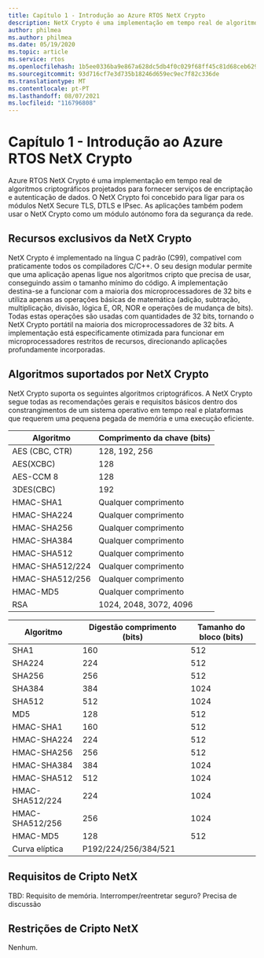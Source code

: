 ```yaml
---
title: Capítulo 1 - Introdução ao Azure RTOS NetX Crypto
description: NetX Crypto é uma implementação em tempo real de algoritmos criptográficos projetados para fornecer serviços de encriptação e autenticação de dados.
author: philmea
ms.author: philmea
ms.date: 05/19/2020
ms.topic: article
ms.service: rtos
ms.openlocfilehash: 1b5ee0336ba9e867a628dc5db4f0c029f68ff45c81d68ceb6299e3469d5e2b49
ms.sourcegitcommit: 93d716cf7e3d735b18246d659ec9ec7f82c336de
ms.translationtype: MT
ms.contentlocale: pt-PT
ms.lasthandoff: 08/07/2021
ms.locfileid: "116796808"
---
```

# <a name="chapter-1---introduction-to-azure-rtos-netx-crypto"></a>Capítulo 1 - Introdução ao Azure RTOS NetX Crypto

Azure RTOS NetX Crypto é uma implementação em tempo real de algoritmos criptográficos projetados para fornecer serviços de encriptação e autenticação de dados. O NetX Crypto foi concebido para ligar para os módulos NetX Secure TLS, DTLS e IPsec. As aplicações também podem usar o NetX Crypto como um módulo autónomo fora da segurança da rede.

## <a name="netx-crypto-unique-features"></a>Recursos exclusivos da NetX Crypto

NetX Crypto é implementado na língua C padrão (C99), compatível com praticamente todos os compiladores C/C++. O seu design modular permite que uma aplicação apenas ligue nos algoritmos cripto que precisa de usar, conseguindo assim o tamanho mínimo do código. A implementação destina-se a funcionar com a maioria dos microprocessadores de 32 bits e utiliza apenas as operações básicas de matemática (adição, subtração, multiplicação, divisão, lógica E, OR, NOR e operações de mudança de bits). Todas estas operações são usadas com quantidades de 32 bits, tornando o NetX Crypto portátil na maioria dos microprocessadores de 32 bits. A implementação está especificamente otimizada para funcionar em microprocessadores restritos de recursos, direcionando aplicações profundamente incorporadas.

## <a name="algorithms-supported-by-netx-crypto"></a>Algoritmos suportados por NetX Crypto

NetX Crypto suporta os seguintes algoritmos criptográficos. A NetX Crypto segue todas as recomendações gerais e requisitos básicos dentro dos constrangimentos de um sistema operativo em tempo real e plataformas que requerem uma pequena pegada de memória e uma execução eficiente.

| Algoritmo       | Comprimento da chave (bits)      |
| --------------- | ---------------------- |
| AES (CBC, CTR)   | 128, 192, 256          |
| AES(XCBC)       | 128                    |
| AES-CCM 8       | 128                    |
| 3DES(CBC)       | 192                    |
| HMAC-SHA1       | Qualquer comprimento             |
| HMAC-SHA224     | Qualquer comprimento             |
| HMAC-SHA256     | Qualquer comprimento             |
| HMAC-SHA384     | Qualquer comprimento             |
| HMAC-SHA512     | Qualquer comprimento             |
| HMAC-SHA512/224 | Qualquer comprimento             |
| HMAC-SHA512/256 | Qualquer comprimento             |
| HMAC-MD5        | Qualquer comprimento             |
| RSA             | 1024, 2048, 3072, 4096 |

| Algoritmo       | Digestão comprimento (bits) | Tamanho do bloco (bits) |
| --------------- | -------------------- | ----------------- |
| SHA1            | 160                  | 512               |
| SHA224          | 224                  | 512               |
| SHA256          | 256                  | 512               |
| SHA384          | 384                  | 1024              |
| SHA512          | 512                  | 1024              |
| MD5             | 128                  | 512               |
| HMAC-SHA1       | 160                  | 512               |
| HMAC-SHA224     | 224                  | 512               |
| HMAC-SHA256     | 256                  | 512               |
| HMAC-SHA384     | 384                  | 1024              |
| HMAC-SHA512     | 512                  | 1024              |
| HMAC-SHA512/224 | 224                  | 1024              |
| HMAC-SHA512/256 | 256                  | 1024              |
| HMAC-MD5        | 128                  | 512               |
| Curva elíptica  | P192/224/256/384/521 |                   |

## <a name="netx-crypto-requirements"></a>Requisitos de Cripto NetX

TBD: Requisito de memória. Interromper/reentretar seguro? Precisa de discussão

## <a name="netx-crypto-constraints"></a>Restrições de Cripto NetX

Nenhum.
